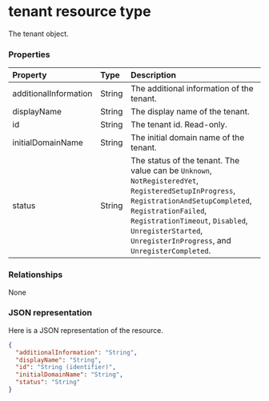 # tenant resource type
The tenant object.

### Properties
| Property	   | Type	|Description|
|:---------------|:--------|:----------|
|additionalInformation|String|The additional information of the tenant.|
|displayName|String|The display name of the tenant.|
|id|String| The tenant id. Read-only.|
|initialDomainName| String|The initial domain name of the tenant.|
|status|String|The status of the tenant. The value can be ``Unknown``, ``NotRegisteredYet``, ``RegisteredSetupInProgress``, ``RegistrationAndSetupCompleted``, ``RegistrationFailed``, ``RegistrationTimeout``, ``Disabled``, ``UnregisterStarted``, ``UnregisterInProgress``, and ``UnregisterCompleted``.|

### Relationships
None


### JSON representation

Here is a JSON representation of the resource.

<!-- {
  "blockType": "resource",
  "optionalProperties": [

  ],
  "@odata.type": "microsoft.graph.tenant"
}-->

```json
{
  "additionalInformation": "String",
  "displayName": "String",
  "id": "String (identifier)",
  "initialDomainName": "String",
  "status": "String"
}

```

<!-- uuid: 8fcb5dbc-d5aa-4681-8e31-b001d5168d79
2015-10-25 14:57:30 UTC -->
<!-- {
  "type": "#page.annotation",
  "description": "tenant resource",
  "keywords": "",
  "section": "documentation",
  "tocPath": ""
}-->